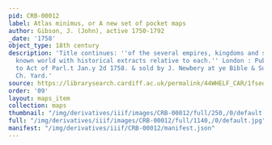 ```yaml
---
pid: CRB-00012
label: Atlas minimus, or A new set of pocket maps
author: Gibson, J. (John), active 1750-1792
_date: '1758'
object_type: 18th century
description: 'Title continues: ''of the several empires, kingdoms and states of the
  known world with historical extracts relative to each.'' London : Publish''d accor.g
  to Act of Parl.t Jan.y 2d 1758. & sold by J. Newbery at ye Bible & Sun in St. Paul''s
  Ch. Yard.'
source: https://librarysearch.cardiff.ac.uk/permalink/44WHELF_CAR/1fseqj3/alma9910615523402420
order: '09'
layout: maps_item
collection: maps
thumbnail: "/img/derivatives/iiif/images/CRB-00012/full/250,/0/default.jpg"
full: "/img/derivatives/iiif/images/CRB-00012/full/1140,/0/default.jpg"
manifest: "/img/derivatives/iiif/CRB-00012/manifest.json"
---
```

